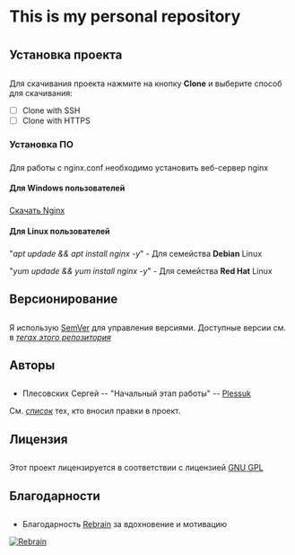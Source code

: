 # This is my personal repository <h1> 
## Установка проекта <h2> 
 Для скачивания проекта нажмите на кнопку **Clone** и выберите способ для скачивания:
 - [ ] Clone with SSH
 - [ ] Clone with HTTPS
### Установка ПО <h3> 
 Для работы с nginx.conf необходимо установить веб-сервер nginx
 #### Для Windows пользователей <h3>
 [Скачать Nginx](https://nginx.org/ru/download.html)
 #### Для Linux пользователей <h3>
 "*apt updade && apt install nginx -y*" - Для семейства **Debian** Linux
 
 "*yum updade && yum install nginx -y*" - Для семейства **Red Hat** Linux
## Версионирование <h2> 
 Я использую [SemVer](https://semver.org/lang/ru/) для управления версиями. Доступные версии см. в _[тегах этого репозитория](https://gitlab.rebrainme.com/plessuk/rebrain-devops-task-checkout/-/tags)_
## Авторы <h2> 
* Плесовских Сергей -- "Начальный этап работы" -- [Plessuk](https://gitlab.rebrainme.com/plessuk)
 
См. _[список](https://gitlab.rebrainme.com/plessuk/rebrain-devops-task-checkout/commits/master)_ тех, кто вносил правки в проект.
## Лицензия <h2>
Этот проект лицензируется в соответствии с лицензией [GNU GPL](https://ru.wikipedia.org/wiki/GNU_General_Public_License)
## Благодарности <h2>
* Благодарность [Rebrain](https://rebrainme.com/) за вдохновение и мотивацию
 
[![Rebrain](https://encrypted-tbn0.gstatic.com/images?q=tbn%3AANd9GcSvRlDhtI-qRk2HcDStpByu8xW8z7x8Hk4MVG8dVluxtxQsCzas)](https://rebrainme.com/)
